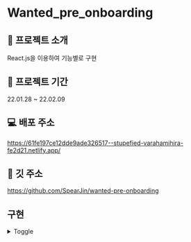# Wanted_pre_onboarding
## :raised_hands: 프로젝트 소개
React.js을 이용하여 기능별로 구현
## :date: 프로젝트 기간
22.01.28 ~ 22.02.09
## :computer: 배포 주소
https://61fe197ce12dde9ade326517--stupefied-varahamihira-fe2d21.netlify.app/
## :postbox: 깃 주소
https://github.com/SpearJin/wanted-pre-onboarding
## 구현
<details>
<summary>Toggle</summary>
<div markdown="1">
  <ul>
    <li>
      <h4>구현 방법</h4>
      <ul>
        <li>input에 type을 "checkbox"로 설정</li>
        <li>checked 여부에 따라 css의 widht, transform에 변화를 줌</li>
      </ul>
      <h4>이슈</h4>
      <ul>
        <li>label 안에 input 태그 스타일링에 어려움을 겪음</li>
        <li>"appearance: none;"을 통해 input 태그를 안 보이게함</li>
      </ul>
        <h4>실행 방법</h4>
      <ul>
        <li>버튼이 "ON"이 되면 background와 버튼이 움직이고, "Toggle Switch OFF" => "Toggle Switch ON" 바뀜</li>
      </ul>
    </li>
  </ul>
</div>
</details>
